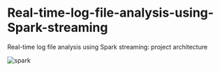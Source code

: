 # Real-time-log-file-analysis-using-Spark-streaming
Real-time log file analysis using Spark streaming:
project architecture

![spark](https://user-images.githubusercontent.com/108365289/183263108-a907ee3f-72dd-440b-b0a1-ddda46046e15.PNG)
